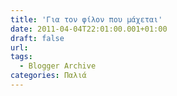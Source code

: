 ```yaml
---
title: 'Για τον φίλον που μάχεται'
date: 2011-04-04T22:01:00.001+01:00
draft: false
url: 
tags:
  - Blogger Archive
categories: Παλιά
---
```


